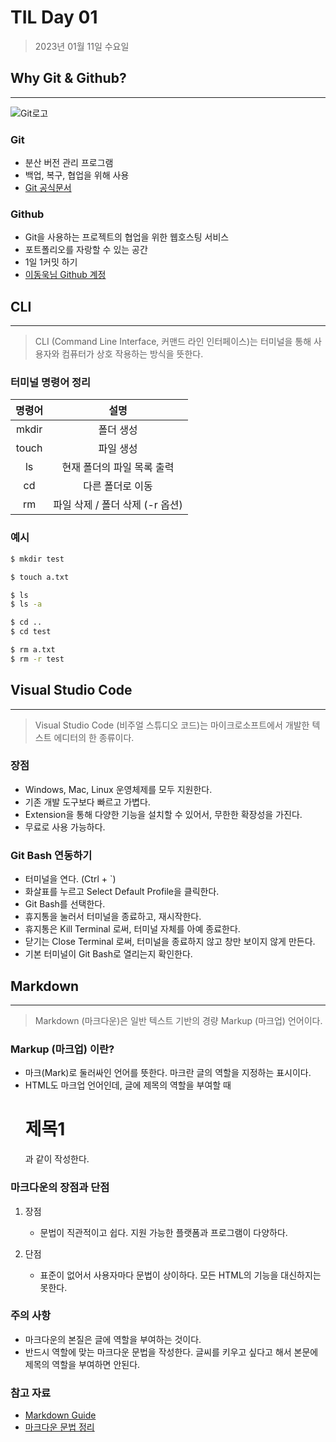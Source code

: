 # __TIL Day 01__

> 2023년 01월 11일 수요일

## __Why Git & Github?__

--------------------------------------------------------

![Git로고](https://user-images.githubusercontent.com/49775540/168756716-68f9aebb-380f-4897-8141-78d8403f6113.png)

### Git

* 분산 버전 관리 프로그램
* 백업, 복구, 협업을 위해 사용
* [Git 공식문서](https://git-scm.com/book/ko/v2)

### Github

* Git을 사용하는 프로젝트의 협업을 위한 웹호스팅 서비스
* 포트폴리오를 자랑할 수 있는 공간
* 1일 1커밋 하기
* [이동욱님 Github 계정](https://github.com/jojoldu)

## __CLI__

--------------------------------------------------------

> CLI (Command Line Interface, 커맨드 라인 인터페이스)는 터미널을 통해 사용자와 컴퓨터가 상호 작용하는 방식을 뜻한다.

### 터미널 명령어 정리

|__명령어__|__설명__|
|:-------:|:-------:|
| mkdir | 폴더 생성 |
| touch | 파일 생성 |
| ls | 현재 폴더의 파일 목록 출력 |
| cd | 다른 폴더로 이동 |
| rm | 파일 삭제 / 폴더 삭제 (-r 옵션) |

### 예시

```bash
$ mkdir test

$ touch a.txt

$ ls
$ ls -a

$ cd ..
$ cd test

$ rm a.txt
$ rm -r test
```

## __Visual Studio Code__

--------------------------------------------------------

> Visual Studio Code (비주얼 스튜디오 코드)는 마이크로소프트에서 개발한 텍스트 에디터의 한 종류이다.

### 장점

* Windows, Mac, Linux 운영체제를 모두 지원한다.
* 기존 개발 도구보다 빠르고 가볍다.
* Extension을 통해 다양한 기능을 설치할 수 있어서, 무한한 확장성을 가진다.
* 무료로 사용 가능하다.

### Git Bash 연동하기

* 터미널을 연다. (Ctrl + `)
* 화살표를 누르고 Select Default Profile을 클릭한다.
* Git Bash를 선택한다.
* 휴지통을 눌러서 터미널을 종료하고, 재시작한다.
* 휴지통은 Kill Terminal 로써, 터미널 자체를 아예 종료한다.
* 닫기는 Close Terminal 로써, 터미널을 종료하지 않고 창만 보이지 않게 만든다.
* 기본 터미널이 Git Bash로 열리는지 확인한다.


## __Markdown__

--------------------------------------------------------

> Markdown (마크다운)은 일반 텍스트 기반의 경량 Markup (마크업) 언어이다.

### Markup (마크업) 이란?

* 마크(Mark)로 둘러싸인 언어를 뜻한다. 마크란 글의 역할을 지정하는 표시이다.
* HTML도 마크업 언어인데, 글에 제목의 역할을 부여할 때 <h1>제목1</h1> 과 같이 작성한다.

### 마크다운의 장점과 단점

1. 장점
    * 문법이 직관적이고 쉽다.
지원 가능한 플랫폼과 프로그램이 다양하다.

2. 단점
    * 표준이 없어서 사용자마다 문법이 상이하다.
모든 HTML의 기능을 대신하지는 못한다.

### 주의 사항

* 마크다운의 본질은 글에 역할을 부여하는 것이다.
* 반드시 역할에 맞는 마크다운 문법을 작성한다. 글씨를 키우고 싶다고 해서 본문에 제목의 역할을 부여하면 안된다.

### 참고 자료

* [Markdown Guide](https://www.markdownguide.org/basic-syntax/)
* [마크다운 문법 정리](https://gist.github.com/ihoneymon/652be052a0727ad59601)
